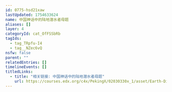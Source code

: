 ```yaml
---
id: 0775-hsd21xaw
lastUpdated: 1754633624
name: 中国神话中的陆地潜水者母题
aliases: []
layer: 4
categoryId: cat_OfFSSbRb
tagIds:
  - tag_TRpfu-I4
  - tag__NZec6vQ
nsfw: false
parent: ""
relatedEntries: []
timelineEvents: []
titledLinks:
  - title: "相关链接: 中国神话中的陆地潜水者母题"
    url: https://courses.edx.org/c4x/PekingX/02030330x_1/asset/Earth-Dive_Creation_of_the_Mythopoeic_Male.pdf
---
```


